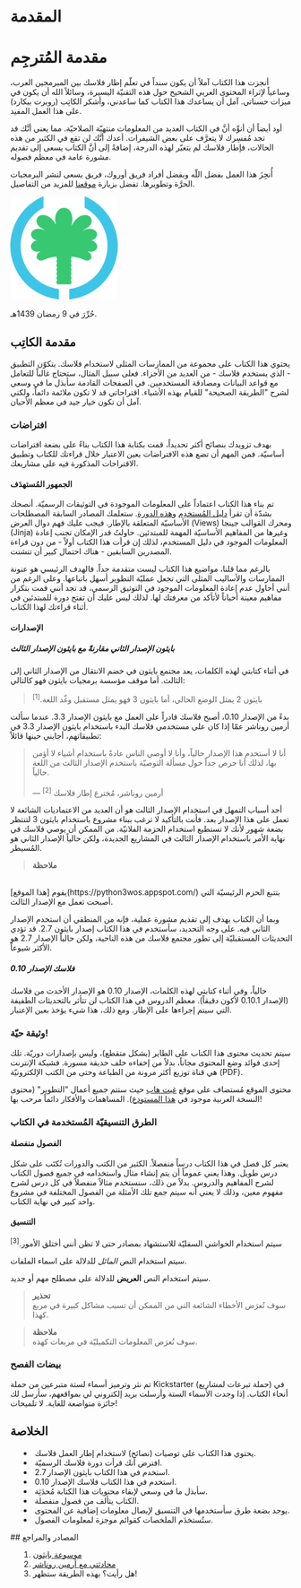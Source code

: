 # المقدمة

# مقدمة المُترجِم

أنجزت هذا الكتاب آملاً أن يكون سنداً في تعلّم إطار فلاسك بين المبرمجين العرب، وساعياً لإثراء المحتوى العربي الشحيح حول هذه التقنيّة اليسيرة، وسائلاً الله أن يكون في ميزات حسناتي. آمل أن يساعدك هذا الكتاب كما ساعدني، وأشكر الكاتِب (روبرت بيكارد) على هذا العمل المفيد.

أود أيضاً أن أنوِّه أنَّ في الكتاب العديد من المعلومات منتهيّة الصلاحيّة. مما يعني أنَّك قد تجد مُفسِرك لا يتعرَّف على بعض الشيفرات. أعدك أنَّك لن تقع في الكثير من هذه الحالات، فإطار فلاسك لم يتغيّر لهذه الدرجة، إضافةً إلى أنَّ الكتاب يسعى إلى تقديم مشورة عامة في معظم فصوله.

أُنجِزَ هذا العمل بفضل اللّه وبفضل أفراد فريق أوروك، فريق يسعى لنشر البرمجيات الحرَّة وتطويرها. تفضل بزيارة [موقعنا](https://urukproject.org/ar/index.html) للمزيد من التفاصيل.

<img src='../images/uruk-logo.png'/>

حُرِّرَ في 9 رمضان 1439هـ.

## مقدمة الكاتِب

يحتوي هذا الكتاب على مجموعة من الممارسات المثلى لاستخدام فلاسك. يتكوّن التطبيق - الذي يستخدم فلاسك - من العديد من الأجزاء. فعلى سبيل المثال، ستحتاج غالباً للتعامل مع قواعد البيانات ومصادقة المستخدمين. في الصفحات القادمة سأبذل ما في وسعي لشرح "الطريقة الصحيحة" للقيام بهذه الأشياء. اقتراحاتي قد لا تكون ملائمة دائماً، ولكني آمل أن تكون خيار جيد في معظم الأحيان.

### افتراضات

بهدف تزويدك بنصائح أكثر تحديداً، قمت بكتابة هذا الكتاب بناءً على بضعة افتراضات أساسيّة. فمن المهم أن تضع هذه الافتراضات بعين الاعتبار خلال قراءتك للكتاب وتطبيق الاقتراحات المذكورة فيه على مشاريعك.

#### الجمهور المُستهدَف

تم بناء هذا الكتاب اعتماداً على المعلومات الموجودة في التوثيقات الرسميّة. أنصحك بشدّة أن تقرأ [دليل المُستخدِم](http://flask.pocoo.org/docs/#user-s-guide) و[هذه الدورة](http://flask.pocoo.org/docs/tutorial/). ستعلمك المصادر السابقة المصطلحات الأساسيّة المتعلقة بالإطار. فيجب عليك فهم دوال العرض (Views) ومحرك القوالب جينجا (Jinja) وغيرها من المفاهيم الأساسيّة المهمة للمبتدئين. حاولتُ قدر الإمكان تجنب إعادة المعلومات الموجود في دليل المستخدم، لذلك إن قرأت هذا الكتاب أولاً - من دون قراءة المصدرين السابقين - هناك احتمال كبير أن تتشتت.

بالرغم مما قلنا، مواضيع هذا الكتاب ليست متقدمة جداً. فالهدف الرئيسي هو عنونة الممارسات والأساليب المثلى التي تجعل عمليّة التطوير أسهل باتباعها. وعلى الرغم من أنني أحاول عدم إعادة المعلومات الموجود في التوثيق الرسمي، قد تجد أنني قمت بتكرار مفاهيم معينة أحياناً لأتأكد من معرفتك لها. لذلك ليس عليك أن تفتح دورة للمبتدئين في أثناء قراءتك لهذا الكتاب.

#### الإصدارات

##### بايثون الإصدار الثاني مقارنةً مع بايثون الإصدار الثالث

في أثناء كتابتي لهذه الكلمات، يعد مجتمع بايثون في خضم الانتقال من الإصدار الثاني إلى الثالث. أما موقف مؤسسة برمجيات بايثون فهو كالتالي:

> بايثون 2 يمثل الوضع الحالي، أما بايثون 3 فهو يمثل مستقبل وغّد اللغة.<sup>[1]</sup>

بدءً من الإصدار 0.10، أصبح فلاسك قادراً على العمل مع بايثون الإصدار 3.3. عندما سألت أرمين روناشر عمّا إذا كان على مستخدمي فلاسك البدء باستخدام بايثون الإصدار 3.3 في تطبيقاتهم، أجابني حينها قائلاً:

> أنا لا أستخدم هذا الإصدار حالياً، وأنا لا أوصي الناس عادةً باستخدام أشياء لا أؤمن بها، لذلك أنا حرص جداً حول مسألة التوصيّة باستخدم الإصدار الثالث من اللغة حالياً.
<br/><br/>
— أرمين روناشر، مُخترع إطار فلاسك <sup>[2]</sup>

أحد أسباب التمهل في استخدام الإصدار الثالث هو أن العديد من الاعتماديات الشائعة لا تعمل على هذا الإصدار بعد. فأنت بالتأكيد لا ترغب ببناء مشروع باستخدام بايثون 3 لتنتظر بضعة شهور لأنك لا تستطيع استخدام الحزمة الفلانيّة. من الممكن أن يوصي فلاسك في نهاية الأمر باستخدام الإصدار الثالث في المشاريع الجديدة، ولكن حالياً الإصدار الثاني هو المُسيطر.

> **ملاحظة** 
<br/>
يقوم [هذا الموقع](https://python3wos.appspot.com/) بتتبع الحزم الرئيسيّة التي أصبحت تعمل مع الإصدار الثالث.

وبما أن الكتاب يهدف إلى تقديم مشورة عملية، فإنه من المنطقي أن استخدم الإصدار الثاني فيه. على وجه التحديد، سأستخدم في هذا الكتاب إصدار بايثون 2.7. قد تؤدي التحديثات المستقبليّة إلى تطور مجتمع فلاسك من هذه الناحية، ولكن حالياً الإصدار 2.7 هو الأكثر شيوعاً.

##### فلاسك الإصدار 0.10

حالياً، وفي أثناء كتابتي لهذه الكلمات، الإصدار 0.10 هو الإصدار الأحدث من فلاسك (الإصدار 0.10.1 لأكون دقيقاً). معظم الدروس في هذا الكتاب لن تتأثر بالتحديثات الطفيفة التي سيتم إجراءها على الإطار. ومع ذلك، هذا شيء يؤخذ بعين الإعتبار.

### وثيقة حيّة!

سيتم تحديث محتوى هذا الكتاب على الطاير (بشكل متقطع)، وليس بإصدارات دوريّة. تلك إحدى فوائد وضع المحتوى مجاناً، بدلاً من إخفاءه خلف حديقة مسورة. فشبكة الإنترنت هي قناة توزيع أكثر مرونة من الطباعة وحتى من الكتب الإلكترونيّة (PDF).

محتوى الموقع مُستضاف على موقع [غيت هاب](https://github.com/rpicard/explore-flask) حيث ستتم جميع أعمال "التطوير" (محتوى النسخة العربية موجود في [هذا المستودع](github.com/ahmadnourallah/exploreflask)). المساهمات والأفكار دائماً مرحب بها!

### الطرق التنسيقيّة المُستخدمة في الكتاب

#### الفصول منفصلة

يعتبر كل فصل في هذا الكتاب درساً منفصلاً. الكثير من الكتب والدورات تُكتَب على شكل درس طويل. وهذا يعني عموماً أن يتم إنشاء مثال واستخدامه في جميع فصول الكتاب لشرح المفاهيم والدروس. بدلاً من ذلك، سنستخدم مثالاً منفصلاً في كل درس لشرح مفهوم معين، وذلك لا يعني أنه سيتم جمع تلك الأمثلة من الفصول المختلفة في مشروع واحد كبير في نهاية الكتاب.

#### التنسيق

سيتم استخدام الحواشي السفليّة للاستشهاد بمصادر حتى لا تظن أنني أختلق الأمور.<sup>[3]</sup>

سيتم استخدام النص *المائل* للدلالة على اسماء الملفات.

سيتم استخدام النص **العريض** للدلالة على مصطلح مهم أو جديد.

<blockquote>
<b>تحذير</b><br/>
 سوف تُعرَض الأخطاء الشائعة التي من الممكن أن تسبب مشاكل كبيرة في مربع كهذا.
</blockquote>
<blockquote>
<b>ملاحظة</b><br/>
 سوف تُعرَض المعلومات التكميليّة في مربعات كهذه.
</blockquote>

### بيضات الفصح

تم نثر وترميز أسماء لستة متبرعين من حملة Kickstarter (حملة تبرعات لمشاريع) في أنحاء الكتاب. إذا وجدت الأسماء الستة وأرسلت بريد إلكتروني لي بمواقعهم، سأرسل لك جائزة متواضعة للغاية. لا تلميحات!

## الخلاصة

<ul style='list-style-type: disc; list-style-position: inside;'>
  <li>يحتوي هذا الكتاب على توصيات (نصائح) لاستخدام إطار العمل فلاسك.</li>
  <li>افترض أنك قرأت دورة فلاسك الرسميّة.</li>
  <li>استخدم في هذا الكتاب بايثون الإصدار 2.7.</li>
  <li>استخدم في هذا الكتاب فلاسك الإصدار 0.10.</li>
  <li>سأبذل ما في وسعي لإبقاء محتويات هذا الكتابة مُحدَثِة.</li>
  <li>الكتاب يتألف من فصول منفصلة.</li>
  <li>يوجد بضعة طرق سأستخدمها في التنسيق لإيصال معلومات إضافية عن المحتوى.</li>
  <li>ستُستخدَم الملخصات كقوائم موجزة لمعلومات الفصول.</li>
</ul>
## المصادر والمراجع

<ol style='list-style-type: decimal; list-style-position: inside;'>
  <li><a href='http://wiki.python.org/moin/Python2orPython3'>موسوعة بايثون</a></li>
  <li><a href='https://www.youtube.com/watch?feature=player_detailpage&v=fs20qdvm0K4#t=190'>محادثتي مع أرمين روناشر</a></li>
  <li>هل رأيت؟ بهذه الطريقة ستظهر!</li>
</ol>
